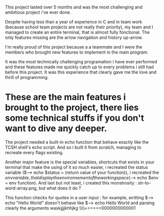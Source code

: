 This project lasted over 5 months and was the most challenging and ambitious project i've ever done.

Despite having less than a year of experience in C and in team work (because school team projects are not really their priority),
my team and I managed to create an entire terminal, that is almost fully fonctional. The only features missing are the arrow navigation and history up-arrow.

I'm really proud of this project because a a teammate and I were the members who brought new features to implement in the main program.

It was the most technically challenging programation i have ever performed and these features made me quickly catch up to every problems i still had before this project. It was this experience that clearly gave me the love and thrill of programming.

# These are the main features i brought to the project, there lies some technical stuffs if you don't want to dive any deeper.

The project needed a built-in echo function that behave exactly like the TCSH shell's echo script.
And so i built it from scratch, managing to recreate every flags existing.

Another major feature is the special variables, shortcuts that exists in your terminal that make the using of it so much easier,
i recreated the status variable ($--> echo $status = (return value of your function)), i recreated the $env variable, that display the environnement of the working space ($--> echo $env = env function).
And last but not least, i created this monstrosity : str-to-word-array.png, but what does it do ?

This function checks for quotes in a user input :
for example, writting $--> echo "Hello World" doesn't behave like $--> echo Hello World
and parsing clearly the arguments waskjjjjkhhjkg \\\\\\\\======0000000000001